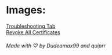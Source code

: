 # Images:
[Troubleshooting Tab](/png/ReProvision/trouble.png)  
[Revoke All Certificates](/png/ReProvision/revoke.png)  
  
  ###### Made with ♡ by Dudeamax99 and quiprr